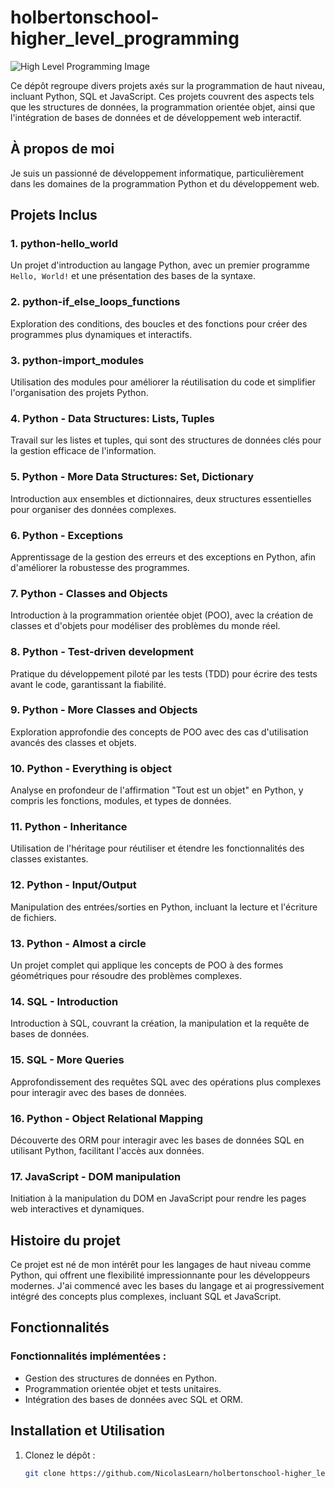# holbertonschool-higher_level_programming

![High Level Programming Image](https://db0dce98.rocketcdn.me/wp-content/uploads/2023/04/DALL%C2%B7E-2024-01-19-12.28.48-At-the-center-of-the-image-is-a-large-prominently-displayed-Python-programming-language-logo.-Surrounding-the-logo-are-cartoon-illustrations-of-diver-1024x585.png)

Ce dépôt regroupe divers projets axés sur la programmation de haut niveau, incluant Python, SQL et JavaScript. Ces projets couvrent des aspects tels que les structures de données, la programmation orientée objet, ainsi que l'intégration de bases de données et de développement web interactif.

## À propos de moi

Je suis un passionné de développement informatique, particulièrement dans les domaines de la programmation Python et du développement web.

## Projets Inclus

### 1. python-hello_world
Un projet d'introduction au langage Python, avec un premier programme `Hello, World!` et une présentation des bases de la syntaxe.

### 2. python-if_else_loops_functions
Exploration des conditions, des boucles et des fonctions pour créer des programmes plus dynamiques et interactifs.

### 3. python-import_modules
Utilisation des modules pour améliorer la réutilisation du code et simplifier l'organisation des projets Python.

### 4. Python - Data Structures: Lists, Tuples
Travail sur les listes et tuples, qui sont des structures de données clés pour la gestion efficace de l'information.

### 5. Python - More Data Structures: Set, Dictionary
Introduction aux ensembles et dictionnaires, deux structures essentielles pour organiser des données complexes.

### 6. Python - Exceptions
Apprentissage de la gestion des erreurs et des exceptions en Python, afin d'améliorer la robustesse des programmes.

### 7. Python - Classes and Objects
Introduction à la programmation orientée objet (POO), avec la création de classes et d'objets pour modéliser des problèmes du monde réel.

### 8. Python - Test-driven development
Pratique du développement piloté par les tests (TDD) pour écrire des tests avant le code, garantissant la fiabilité.

### 9. Python - More Classes and Objects
Exploration approfondie des concepts de POO avec des cas d'utilisation avancés des classes et objets.

### 10. Python - Everything is object
Analyse en profondeur de l'affirmation "Tout est un objet" en Python, y compris les fonctions, modules, et types de données.

### 11. Python - Inheritance
Utilisation de l'héritage pour réutiliser et étendre les fonctionnalités des classes existantes.

### 12. Python - Input/Output
Manipulation des entrées/sorties en Python, incluant la lecture et l'écriture de fichiers.

### 13. Python - Almost a circle
Un projet complet qui applique les concepts de POO à des formes géométriques pour résoudre des problèmes complexes.

### 14. SQL - Introduction
Introduction à SQL, couvrant la création, la manipulation et la requête de bases de données.

### 15. SQL - More Queries
Approfondissement des requêtes SQL avec des opérations plus complexes pour interagir avec des bases de données.

### 16. Python - Object Relational Mapping
Découverte des ORM pour interagir avec les bases de données SQL en utilisant Python, facilitant l'accès aux données.

### 17. JavaScript - DOM manipulation
Initiation à la manipulation du DOM en JavaScript pour rendre les pages web interactives et dynamiques.

## Histoire du projet

Ce projet est né de mon intérêt pour les langages de haut niveau comme Python, qui offrent une flexibilité impressionnante pour les développeurs modernes. J'ai commencé avec les bases du langage et ai progressivement intégré des concepts plus complexes, incluant SQL et JavaScript.

## Fonctionnalités

### Fonctionnalités implémentées :
- Gestion des structures de données en Python.
- Programmation orientée objet et tests unitaires.
- Intégration des bases de données avec SQL et ORM.

## Installation et Utilisation

1. Clonez le dépôt :
   ```bash
   git clone https://github.com/NicolasLearn/holbertonschool-higher_level_programming.git


